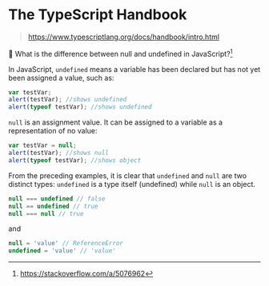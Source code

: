 # The TypeScript Handbook

> https://www.typescriptlang.org/docs/handbook/intro.html



:thinking: What is the difference between null and undefined in JavaScript?[^1]

In JavaScript, `undefined` means a variable has been declared but has not yet been assigned a value, such as:

```js
var testVar;
alert(testVar); //shows undefined
alert(typeof testVar); //shows undefined
```

`null` is an assignment value. It can be assigned to a variable as a representation of no value:

```js
var testVar = null;
alert(testVar); //shows null
alert(typeof testVar); //shows object
```

From the preceding examples, it is clear that `undefined` and `null` are two distinct types: `undefined` is a type itself (undefined) while `null` is an object.

```js
null === undefined // false
null == undefined // true
null === null // true
```

and

```js
null = 'value' // ReferenceError
undefined = 'value' // 'value'
```

[^1]: https://stackoverflow.com/a/5076962

